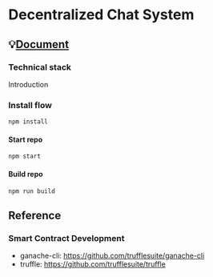 # Decentralized Chat System


## 💡[Document](./DOCUMENT.md)

### Technical stack
Introduction

### Install flow
```
npm install
```

#### Start repo

```
npm start
```

#### Build repo

```
npm run build
```

## Reference

### Smart Contract Development
- ganache-cli: https://github.com/trufflesuite/ganache-cli
- truffle: https://github.com/trufflesuite/truffle
